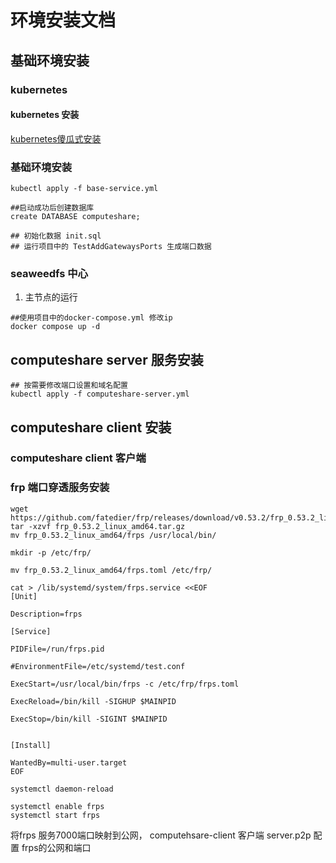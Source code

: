 # 环境安装文档

## 基础环境安装

### kubernetes

#### kubernetes 安装
[kubernetes傻瓜式安装](https://github.com/abing258/kubernetes-study/blob/main/Linux-master-node-installation.md)

### 基础环境安装
```shell
kubectl apply -f base-service.yml

##启动成功后创建数据库
create DATABASE computeshare;

## 初始化数据 init.sql
## 运行项目中的 TestAddGatewaysPorts 生成端口数据
```

### seaweedfs 中心
1. 主节点的运行
```shell
##使用项目中的docker-compose.yml 修改ip
docker compose up -d 

```

## computeshare server 服务安装
```shell
## 按需要修改端口设置和域名配置
kubectl apply -f computeshare-server.yml
```

## computeshare client 安装


### computeshare client 客户端

### frp 端口穿透服务安装

```shell
wget https://github.com/fatedier/frp/releases/download/v0.53.2/frp_0.53.2_linux_amd64.tar.gz
tar -xzvf frp_0.53.2_linux_amd64.tar.gz
mv frp_0.53.2_linux_amd64/frps /usr/local/bin/

mkdir -p /etc/frp/

mv frp_0.53.2_linux_amd64/frps.toml /etc/frp/

cat > /lib/systemd/system/frps.service <<EOF
[Unit]

Description=frps

[Service]

PIDFile=/run/frps.pid

#EnvironmentFile=/etc/systemd/test.conf

ExecStart=/usr/local/bin/frps -c /etc/frp/frps.toml 

ExecReload=/bin/kill -SIGHUP $MAINPID

ExecStop=/bin/kill -SIGINT $MAINPID


[Install]

WantedBy=multi-user.target
EOF

systemctl daemon-reload

systemctl enable frps
systemctl start frps

```

将frps 服务7000端口映射到公网， computehsare-client 客户端 server.p2p 配置 frps的公网和端口
